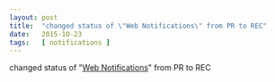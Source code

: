 ```yaml
---
layout: post
title:  "changed status of \"Web Notifications\" from PR to REC"
date:   2015-10-23
tags:   [ notifications ]
---
```


changed status of "[Web Notifications](/spec/notifications)" from PR to REC

